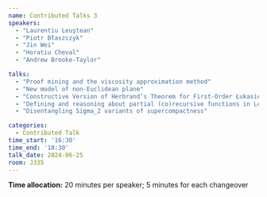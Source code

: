 ```yaml
---
name: Contributed Talks 3
speakers: 
  - "Laurentiu Leuştean"
  - "Piotr Błaszczyk"
  - "Jin Wei"
  - "Horatiu Cheval"
  - "Andrew Brooke-Taylor"

talks: 
  - "Proof mining and the viscosity approximation method"
  - "New model of non-Euclidean plane"
  - "Constructive Version of Herbrand’s Theorem for First-Order Łukasiewicz Logic"
  - "Defining and reasoning about partial (co)recursive functions in Lean"
  - "Disentangling Sigma_2 variants of supercompactness"

categories:
  - Contributed Talk
time_start: '16:30'
time_end: '18:30'
talk_date: 2024-06-25
room: J335
---
```

**Time allocation:** 20 minutes per speaker; 5 minutes for each changeover
